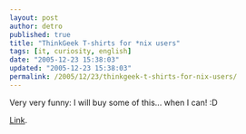 ```yaml
---
layout: post
author: detro
published: true
title: "ThinkGeek T-shirts for *nix users"
tags: [it, curiosity, english]
date: "2005-12-23 15:38:03"
updated: "2005-12-23 15:38:03"
permalink: /2005/12/23/thinkgeek-t-shirts-for-nix-users/
---
```


Very very funny: I will buy some of this... when I can! :D

<a href="http://www.ikaro.net/articoli/cnt/magliette_geeks-00151.html">Link</a>.
